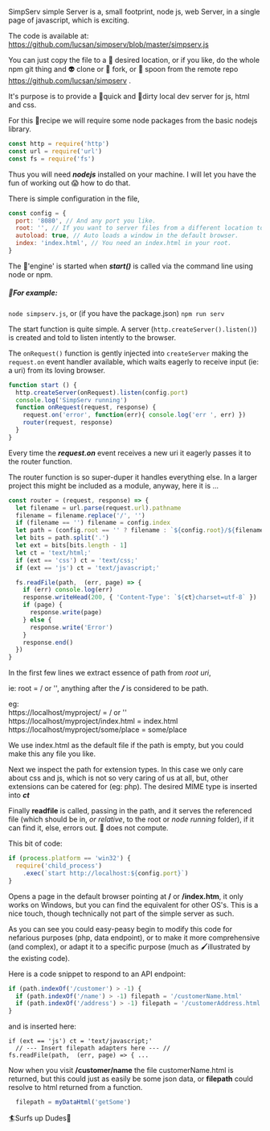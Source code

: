 SimpServ simple Server is a, small footprint, node js, web Server, in a single page of javascript, which is exciting.

The code is available at: https://github.com/lucsan/simpserv/blob/master/simpserv.js

You can just copy the file to a 🍰 desired location, or if you like, do the whole npm git thing and 👽 clone or 🍴 fork, or 🥄 spoon from the remote repo https://github.com/lucsan/simpserv .

It's purpose is to provide a 💨quick and 💩dirty local dev server for js, html and css.

For this 📃recipe we will require some node packages from the basic nodejs library.

```javascript
const http = require('http')
const url = require('url')
const fs = require('fs')
```

Thus you will need ___nodejs___ installed on your machine. I will let you have the fun of working out 😱 how to do that.

There is simple configuration in the file,

```javascript
const config = {
  port: '8080', // And any port you like.
  root: '', // If you want to server files from a different location to where you started node.
  autoload: true, // Auto loads a window in the default browser.
  index: 'index.html', // You need an index.html in your root.
}
```

The 🚂'engine' is started when ___start()___ is called via the command line using node or npm.

##### 📄For example:
`node simpserv.js`, or (if you have the package.json) `npm run serv`

The start function is quite simple. A server (`http.createServer().listen()`) is created and told to listen intently to the browser.

The `onRequest()` function is gently injected into `createServer` making the `request.on` event handler available, which waits eagerly to receive input (ie: a uri) from its loving browser.

```javascript
function start () {
  http.createServer(onRequest).listen(config.port)
  console.log('SimpServ running')
  function onRequest(request, response) {
    request.on('error', function(err){ console.log('err ', err) })
    router(request, response)
  }
}
```

Every time the ___request.on___ event receives a new uri it eagerly passes it to the router function.

The router function is so super-duper it handles everything else. In a larger project this might be included as a module, anyway, here it is ...

```javascript
const router = (request, response) => {
  let filename = url.parse(request.url).pathname
  filename = filename.replace('/', '')
  if (filename == '') filename = config.index
  let path = (config.root == '' ? filename : `${config.root}/${filename}`)
  let bits = path.split('.')
  let ext = bits[bits.length - 1]
  let ct = 'text/html;'
  if (ext == 'css') ct = 'text/css;'
  if (ext == 'js') ct = 'text/javascript;'

  fs.readFile(path,  (err, page) => {
    if (err) console.log(err)
    response.writeHead(200, { 'Content-Type': `${ct}charset=utf-8` })
    if (page) {
      response.write(page)
    } else {
      response.write('Error')
    }
    response.end()
  })
}
```

In the first few lines we extract essence of path from _root uri_,

ie: root = / or '', anything after the ___/___ is considered to be path.

eg: <br>https://localhost/myproject/ = / or ''
<br>https://localhost/myproject/index.html = index.html
<br>https://localhost/myproject/some/place = some/place

We use index.html as the default file if the path is empty, but you could make this any file you like.

Next we inspect the path for extension types. In this case we only care about css and js, which is not so very caring of us at all, but, other extensions can be catered for (eg: php).
The desired MIME type is inserted into ___ct___

Finally __readfile__ is called, passing in the path, and it serves the referenced file (which should be in, _or relative_, to the root or _node running_ folder), if it can find it, else, errors out. 🤖 does not compute.

This bit of code:  
```javascript
if (process.platform == 'win32') {
  require('child_process')
    .exec(`start http://localhost:${config.port}`)
}
```
Opens a page in the default browser pointing at __/__ or __/index.htm__, it only works on Windows, but you can find the equivalent for other OS's. This is a nice touch, though technically not part of the simple server as such.

As you can see you could easy-peasy begin to modify this code for nefarious purposes (php, data endpoint), or to make it more comprehensive (and complex), or adapt it to a specific purpose (much as 🖌illustrated by the existing code).

Here is a code snippet to respond to an API endpoint:

```javascript
if (path.indexOf('/customer') > -1) {
  if (path.indexOf('/name') > -1) filepath = '/customerName.html'
  if (path.indexOf('/address') > -1) filepath = '/customerAddress.html'
}
```
and is inserted here:
```
if (ext == 'js') ct = 'text/javascript;'
  // --- Insert filepath adapters here --- //
fs.readFile(path,  (err, page) => { ...
```
Now when you visit __/customer/name__ the file customerName.html is returned, but this could just as easily be some json data, or __filepath__ could resolve to html returned from a function.
```javascript
  filepath = myDataHtml('getSome')
```
🏄‍Surfs up Dudes🌊
